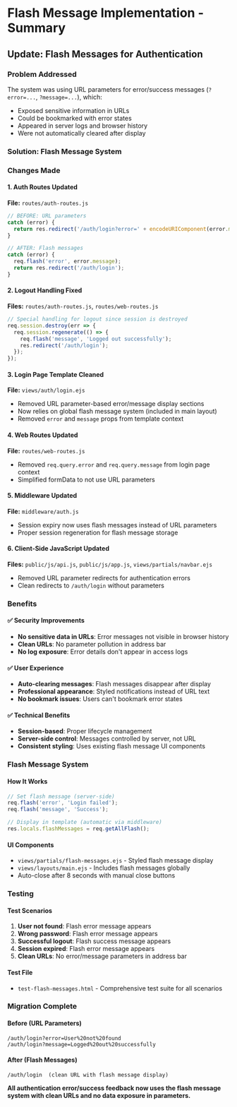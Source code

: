 # Flash Message Implementation - Summary

## Update: Flash Messages for Authentication

### Problem Addressed

The system was using URL parameters for error/success messages (`?error=...`,
`?message=...`), which:

- Exposed sensitive information in URLs
- Could be bookmarked with error states
- Appeared in server logs and browser history
- Were not automatically cleared after display

### Solution: Flash Message System

### Changes Made

#### 1. Auth Routes Updated

**File:** `routes/auth-routes.js`

```javascript
// BEFORE: URL parameters
catch (error) {
  return res.redirect('/auth/login?error=' + encodeURIComponent(error.message));
}

// AFTER: Flash messages
catch (error) {
  req.flash('error', error.message);
  return res.redirect('/auth/login');
}
```

#### 2. Logout Handling Fixed

**Files:** `routes/auth-routes.js`, `routes/web-routes.js`

```javascript
// Special handling for logout since session is destroyed
req.session.destroy(err => {
  req.session.regenerate(() => {
    req.flash('message', 'Logged out successfully');
    res.redirect('/auth/login');
  });
});
```

#### 3. Login Page Template Cleaned

**File:** `views/auth/login.ejs`

- Removed URL parameter-based error/message display sections
- Now relies on global flash message system (included in main layout)
- Removed `error` and `message` props from template context

#### 4. Web Routes Updated

**File:** `routes/web-routes.js`

- Removed `req.query.error` and `req.query.message` from login page context
- Simplified formData to not use URL parameters

#### 5. Middleware Updated

**File:** `middleware/auth.js`

- Session expiry now uses flash messages instead of URL parameters
- Proper session regeneration for flash message storage

#### 6. Client-Side JavaScript Updated

**Files:** `public/js/api.js`, `public/js/app.js`, `views/partials/navbar.ejs`

- Removed URL parameter redirects for authentication errors
- Clean redirects to `/auth/login` without parameters

### Benefits

#### ✅ Security Improvements

- **No sensitive data in URLs**: Error messages not visible in browser history
- **Clean URLs**: No parameter pollution in address bar
- **No log exposure**: Error details don't appear in access logs

#### ✅ User Experience

- **Auto-clearing messages**: Flash messages disappear after display
- **Professional appearance**: Styled notifications instead of URL text
- **No bookmark issues**: Users can't bookmark error states

#### ✅ Technical Benefits

- **Session-based**: Proper lifecycle management
- **Server-side control**: Messages controlled by server, not URL
- **Consistent styling**: Uses existing flash message UI components

### Flash Message System

#### How It Works

```javascript
// Set flash message (server-side)
req.flash('error', 'Login failed');
req.flash('message', 'Success');

// Display in template (automatic via middleware)
res.locals.flashMessages = req.getAllFlash();
```

#### UI Components

- `views/partials/flash-messages.ejs` - Styled flash message display
- `views/layouts/main.ejs` - Includes flash messages globally
- Auto-close after 8 seconds with manual close buttons

### Testing

#### Test Scenarios

1. **User not found**: Flash error message appears
2. **Wrong password**: Flash error message appears
3. **Successful logout**: Flash success message appears
4. **Session expired**: Flash error message appears
5. **Clean URLs**: No error/message parameters in address bar

#### Test File

- `test-flash-messages.html` - Comprehensive test suite for all scenarios

### Migration Complete

#### Before (URL Parameters)

```
/auth/login?error=User%20not%20found
/auth/login?message=Logged%20out%20successfully
```

#### After (Flash Messages)

```
/auth/login  (clean URL with flash message display)
```

**All authentication error/success feedback now uses the flash message system
with clean URLs and no data exposure in parameters.**

